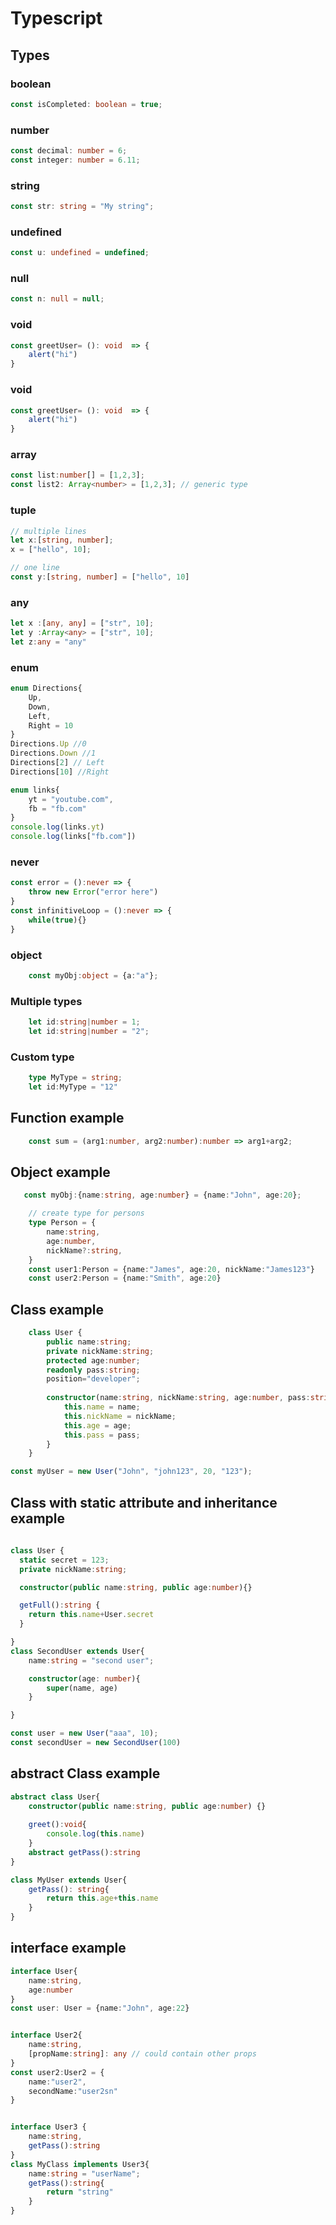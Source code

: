 # Typescript

## Types

### boolean
```typescript
const isCompleted: boolean = true;
```
### number
```typescript
const decimal: number = 6;
const integer: number = 6.11;
```

### string
```typescript
const str: string = "My string";
```

### undefined
```typescript
const u: undefined = undefined;
```

### null
```typescript
const n: null = null;
```

### void
```typescript
const greetUser= (): void  => {
    alert("hi")
}
```

### void
```typescript
const greetUser= (): void  => {
    alert("hi")
}
```

### array
```typescript
const list:number[] = [1,2,3]; 
const list2: Array<number> = [1,2,3]; // generic type
```

### tuple
```typescript
// multiple lines
let x:[string, number];
x = ["hello", 10];

// one line
const y:[string, number] = ["hello", 10]

```
### any
```typescript
let x :[any, any] = ["str", 10];
let y :Array<any> = ["str", 10];
let z:any = "any"
```

### enum
```typescript
enum Directions{
    Up,
    Down,
    Left,
    Right = 10
}
Directions.Up //0
Directions.Down //1
Directions[2] // Left
Directions[10] //Right

enum links{
    yt = "youtube.com",
    fb = "fb.com"
}
console.log(links.yt)
console.log(links["fb.com"])
```

### never
```typescript
const error = ():never => {
    throw new Error("error here")
}
const infinitiveLoop = ():never => {
    while(true){}
}

```

### object
```typescript
    const myObj:object = {a:"a"};
```

### Multiple types
```typescript
    let id:string|number = 1;
    let id:string|number = "2";
```

### Custom type
```typescript
    type MyType = string;
    let id:MyType = "12" 
```

## Function example
```typescript
    const sum = (arg1:number, arg2:number):number => arg1+arg2;
```

## Object example
```typescript
   const myObj:{name:string, age:number} = {name:"John", age:20};

    // create type for persons
    type Person = {
        name:string,
        age:number,
        nickName?:string,
    }
    const user1:Person = {name:"James", age:20, nickName:"James123"} 
    const user2:Person = {name:"Smith", age:20} 
```

## Class example
```typescript
    class User {
        public name:string;
        private nickName:string;
        protected age:number;
        readonly pass:string;
        position="developer";
        
        constructor(name:string, nickName:string, age:number, pass:string, position?:string) {
            this.name = name;
            this.nickName = nickName;
            this.age = age;
            this.pass = pass;
        }
    }

const myUser = new User("John", "john123", 20, "123");
```
## Class with static attribute and inheritance example
```typescript
   
class User {
  static secret = 123;
  private nickName:string;

  constructor(public name:string, public age:number){}   

  getFull():string {
    return this.name+User.secret
  }

}
class SecondUser extends User{
    name:string = "second user";

    constructor(age: number){
        super(name, age)
    }

}

const user = new User("aaa", 10);
const secondUser = new SecondUser(100)
```
## abstract Class example
```typescript
abstract class User{
    constructor(public name:string, public age:number) {}
    
    greet():void{
        console.log(this.name)
    }
    abstract getPass():string
}

class MyUser extends User{
    getPass(): string{
        return this.age+this.name
    }
}
```

## interface example
```typescript
interface User{
    name:string,
    age:number
}
const user: User = {name:"John", age:22}


interface User2{
    name:string,
    [propName:string]: any // could contain other props
}
const user2:User2 = {
    name:"user2",
    secondName:"user2sn"
}


interface User3 {
    name:string,
    getPass():string
}
class MyClass implements User3{
    name:string = "userName";
    getPass():string{
        return "string"
    }
}
```
